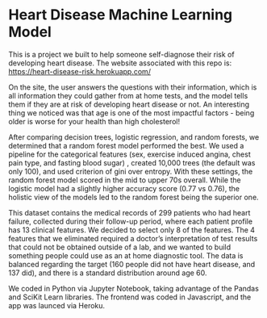 # Heart Disease Machine Learning Model

This is a project we built to help someone self-diagnose their risk of developing heart disease. The website associated with this repo is: https://heart-disease-risk.herokuapp.com/

On the site, the user answers the questions with their information, which is all information they could gather from at home tests, and the model tells them if they are at risk of developing heart disease or not. An interesting thing we noticed was that age is one of the most impactful factors - being older is worse for your health than high cholesterol! 

After comparing decision trees, logistic regression, and random forests, we determined that a random forest model performed the best. We used a pipeline for the categorical features (sex, exercise induced angina, chest pain type, and fasting blood sugar) , created 10,000 trees (the default was only 100), and used criterion of gini over entropy. With these settings, the random forest model scored in the mid to upper 70s overall. While the logistic model had a slightly higher accuracy score (0.77 vs 0.76), the holistic view of the models led to the random forest being the superior one.

This dataset contains the medical records of 299 patients who had heart failure, collected during their follow-up period, where each patient profile has 13 clinical features. We decided to select only 8 of the features. The 4 features that we eliminated required a doctor’s interpretation of test results that could not be obtained outside of a lab, and we wanted to build something people could use as an at home diagnostic tool. The data is balanced regarding the target (160 people did not have heart disease, and 137 did), and there is a standard distribution around age 60.

We coded in Python via Jupyter Notebook, taking advantage of the Pandas and SciKit Learn libraries. The frontend was coded in Javascript, and the app was launced via Heroku. 
